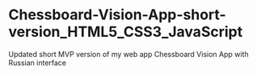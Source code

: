 # Chessboard-Vision-App-short-version_HTML5_CSS3_JavaScript
Updated short MVP version of my web app Chessboard Vision App with Russian interface
